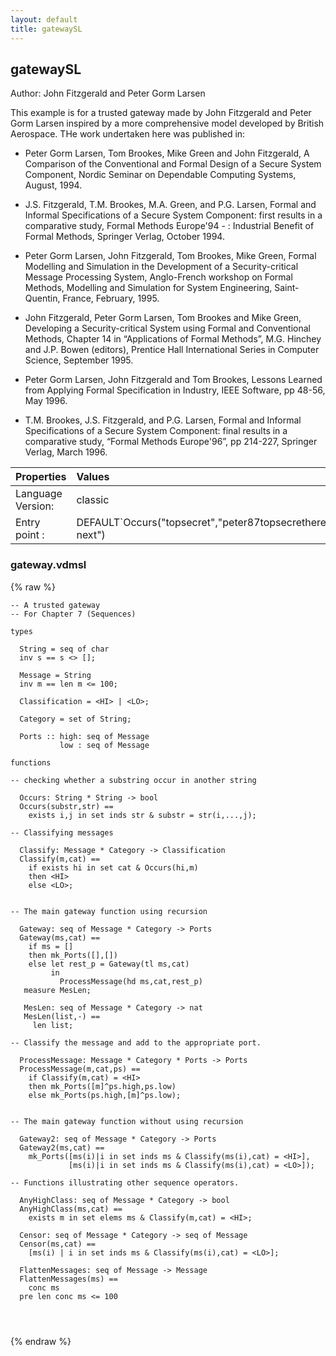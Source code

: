 ```yaml
---
layout: default
title: gatewaySL
---
```


## gatewaySL
Author: John Fitzgerald and Peter Gorm Larsen


﻿This example is for a trusted gateway made by John Fitzgerald and 
Peter Gorm Larsen inspired by a more comprehensive model developed
by British Aerospace. THe work undertaken here was published in:

* Peter Gorm Larsen, Tom Brookes, Mike Green and John Fitzgerald, 
A Comparison of the Conventional and Formal Design of a Secure System 
Component, Nordic Seminar on Dependable Computing Systems, August, 1994.

* J.S. Fitzgerald, T.M. Brookes, M.A. Green, and P.G. Larsen, Formal 
and Informal Specifications of a Secure System Component: first results 
in a comparative study, Formal Methods Europe'94 - : Industrial Benefit
of Formal Methods, Springer Verlag, October 1994.

* Peter Gorm Larsen, John Fitzgerald, Tom Brookes, Mike Green, Formal 
Modelling and Simulation in the Development of a Security-critical 
Message Processing System, Anglo-French workshop on Formal Methods, 
Modelling and Simulation for System Engineering, Saint-Quentin, 
France, February, 1995.

* John Fitzgerald, Peter Gorm Larsen, Tom Brookes and Mike Green, 
Developing a Security-critical System using Formal and Conventional 
Methods, Chapter 14 in “Applications of Formal Methods”, M.G. Hinchey 
and J.P. Bowen (editors), Prentice Hall International Series in 
Computer Science, September 1995.

* Peter Gorm Larsen, John Fitzgerald and Tom Brookes, Lessons Learned 
from Applying Formal Specification in Industry, IEEE Software, 
pp 48-56, May 1996.

* T.M. Brookes, J.S. Fitzgerald, and P.G. Larsen, Formal and Informal 
Specifications of a Secure System Component: final results in a 
comparative study, “Formal Methods Europe'96”, pp 214-227, Springer 
Verlag, March 1996.


| Properties | Values          |
| :------------ | :---------- |
|Language Version:| classic|
|Entry point     :| DEFAULT`Occurs("topsecret","peter87topsecrethere next")|


### gateway.vdmsl

{% raw %}
~~~vdm
-- A trusted gateway
-- For Chapter 7 (Sequences)

types

  String = seq of char
  inv s == s <> [];  

  Message = String
  inv m == len m <= 100;

  Classification = <HI> | <LO>;

  Category = set of String;

  Ports :: high: seq of Message
           low : seq of Message

functions

-- checking whether a substring occur in another string

  Occurs: String * String -> bool
  Occurs(substr,str) ==
    exists i,j in set inds str & substr = str(i,...,j);

-- Classifying messages

  Classify: Message * Category -> Classification
  Classify(m,cat) ==
    if exists hi in set cat & Occurs(hi,m)
    then <HI>
    else <LO>;


-- The main gateway function using recursion

  Gateway: seq of Message * Category -> Ports
  Gateway(ms,cat) ==
    if ms = []
    then mk_Ports([],[])
    else let rest_p = Gateway(tl ms,cat)
         in
           ProcessMessage(hd ms,cat,rest_p)
   measure MesLen;
   
   MesLen: seq of Message * Category -> nat
   MesLen(list,-) ==
     len list;

-- Classify the message and add to the appropriate port.

  ProcessMessage: Message * Category * Ports -> Ports
  ProcessMessage(m,cat,ps) ==
    if Classify(m,cat) = <HI>
    then mk_Ports([m]^ps.high,ps.low)
    else mk_Ports(ps.high,[m]^ps.low);


-- The main gateway function without using recursion

  Gateway2: seq of Message * Category -> Ports
  Gateway2(ms,cat) ==
    mk_Ports([ms(i)|i in set inds ms & Classify(ms(i),cat) = <HI>],
             [ms(i)|i in set inds ms & Classify(ms(i),cat) = <LO>]);

-- Functions illustrating other sequence operators. 

  AnyHighClass: seq of Message * Category -> bool
  AnyHighClass(ms,cat) ==
    exists m in set elems ms & Classify(m,cat) = <HI>;

  Censor: seq of Message * Category -> seq of Message
  Censor(ms,cat) ==
    [ms(i) | i in set inds ms & Classify(ms(i),cat) = <LO>];

  FlattenMessages: seq of Message -> Message
  FlattenMessages(ms) ==
    conc ms
  pre len conc ms <= 100 




~~~
{% endraw %}

